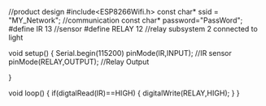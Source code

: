 //product design
#include<ESP8266Wifi.h>
const char* ssid = "MY_Network";    //communication
const char* password="PassWord";
#define IR 13  //sensor
#define RELAY 12 //relay subsystem 2 connected to light

void setup() 
{
  Serial.begin(115200)
  pinMode(IR,INPUT); //IR sensor
  pinMode(RELAY,OUTPUT); //Relay Output

}

void loop() 
{
 if(digtalRead(IR)==HIGH)
 {
  digitalWrite(RELAY,HIGH);
  }
}
